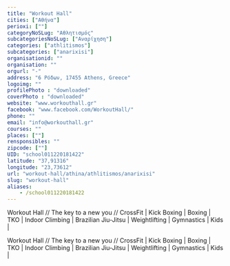 ```yaml
---
title: "Workout Hall"
cities: ["Αθήνα"]
perioxi: [""]
categoryNoSLug: "Αθλητισμός"
subcategoriesNoSLug: ["Αναρίχηση"]
categories: ["athlitismos"]
subcategories: ["anarixisi"]
organisationid: ""
organisation: ""
orgurl: "-"
address: "6 Ρόδων, 17455 Athens, Greece"
logoimg: ""
profilePhoto : "downloaded"
coverPhoto : "downloaded"
website: "www.workouthall.gr"
facebook: "www.facebook.com/WorkoutHall/"
phone: ""
email: "info@workouthall.gr"
courses: ""
places: [""]
rensponsibles: ""
zipcode: [""]
UID: "school011220181422"
latitude: "37,91316"
longitude: "23,73612"
url: "workout-hall/athina/athlitismos/anarixisi"
slug: "workout-hall"
aliases:
    - /school011220181422
---
```



Workout Hall // The key to a new you // CrossFit | Kick Boxing | Boxing | TKO | Indoor Climbing | Brazilian Jiu-Jitsu | Weightlifting | Gymnastics | Kids |

Workout Hall // The key to a new you // CrossFit | Kick Boxing | Boxing | TKO | Indoor Climbing | Brazilian Jiu-Jitsu | Weightlifting | Gymnastics | Kids |